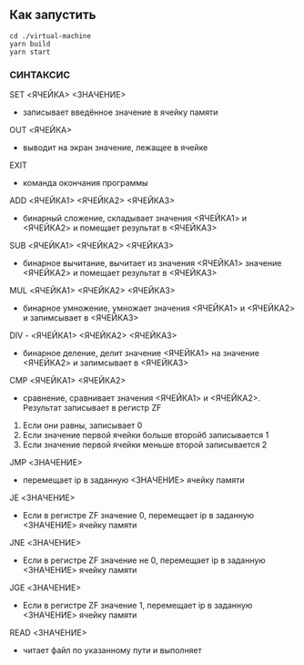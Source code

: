 ## Как запустить
```
cd ./virtual-machine
yarn build
yarn start
```

### СИНТАКСИС

SET <ЯЧЕЙКА> <ЗНАЧЕНИЕ>
 - записывает введённое значение в ячейку памяти

OUT <ЯЧЕЙКА>
 - выводит на экран значение, лежащее в ячейке

EXIT
 - команда окончания программы

ADD <ЯЧЕЙКА1> <ЯЧЕЙКА2> <ЯЧЕЙКА3> 
 - бинарный сложение, складывает значения <ЯЧЕЙКА1> и <ЯЧЕЙКА2> и помещает результат в <ЯЧЕЙКА3> 

SUB <ЯЧЕЙКА1> <ЯЧЕЙКА2> <ЯЧЕЙКА3> 
 - бинарное вычитание, вычитает из значения <ЯЧЕЙКА1> значение <ЯЧЕЙКА2> и помещает результат в <ЯЧЕЙКА3> 

MUL <ЯЧЕЙКА1> <ЯЧЕЙКА2> <ЯЧЕЙКА3> 
 - бинарное умножение, умножает значения <ЯЧЕЙКА1> и <ЯЧЕЙКА2> и запимсывает в <ЯЧЕЙКА3> 

DIV - <ЯЧЕЙКА1> <ЯЧЕЙКА2> <ЯЧЕЙКА3>
 - бинарное деление, делит значение <ЯЧЕЙКА1> на значение <ЯЧЕЙКА2> и запимсывает в <ЯЧЕЙКА3> 

CMP <ЯЧЕЙКА1> <ЯЧЕЙКА2> 
 - сравнение, сравнивает значения <ЯЧЕЙКА1> и <ЯЧЕЙКА2>. Результат записывает в регистр ZF
1. Если они равны, записывает 0
2. Если значение первой ячейки больше второйб записывается 1
3. Если значение первой ячейки меньше второй записывается 2

JMP <ЗНАЧЕНИЕ>
  - перемещает ip в заданную <ЗНАЧЕНИЕ> ячейку памяти

JE <ЗНАЧЕНИЕ>
  - Если в регистре ZF значение 0, перемещает ip в заданную <ЗНАЧЕНИЕ> ячейку памяти

JNE <ЗНАЧЕНИЕ>
  - Если в регистре ZF значение не 0, перемещает ip в заданную <ЗНАЧЕНИЕ> ячейку памяти

JGE <ЗНАЧЕНИЕ>
  - Если в регистре ZF значение 1, перемещает ip в заданную <ЗНАЧЕНИЕ> ячейку памяти

READ <ЗНАЧЕНИЕ>
 - читает файл по указанному пути и выполняет